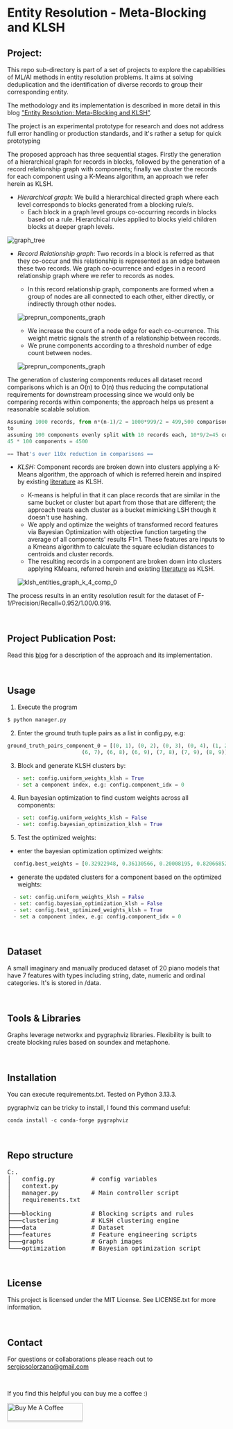 # Entity Resolution - Meta-Blocking and KLSH

## Project:
This repo sub-directory is part of a set of projects to explore the capabilities of ML/AI methods in entity resolution problems. It aims at solving deduplication and the identification of diverse records to group their corresponding entity.

The methodology and its implementation is described in more detail in this blog ["Entity Resolution: Meta-Blocking and KLSH"](https://app.readytensor.ai/publications/entity-resolution-meta-blocking-and-klsh-3hz55CPSvHPs).

The project is an experimental prototype for research and does not address full error handling or production standards, and it's rather a setup for quick prototyping

The proposed approach has three sequential stages. Firstly the generation of a hierarchical graph for records in blocks, followed by the generation of a record relationship graph with components; finally we cluster the records for each component using a K-Means algorithm, an approach we refer herein as KLSH.

- *Hierarchical graph*: We build a hierarchical directed graph where each level corresponds to blocks generated from a blocking rule/s.
  - Each block in a graph level groups co-occurring records in blocks based on a rule. Hierarchical rules applied to blocks yield children blocks at deeper graph levels.

![graph_tree](readme_images/hierarchical_directed_graph.png)

- *Record Relationship graph*: Two records in a block is referred as that they co-occur and this relationship is represented as an edge between these two records. We graph co-ocurrence and edges in a record relationship graph where we refer to records as nodes.
  - In this record relationship graph, components are formed when a group of nodes are all connected to each other, either directly, or indirectly through other nodes.
  
  ![preprun_components_graph](readme_images/preprunning-graph.png)
  
  - We increase the count of a node edge for each co-ocurrence. This weight metric signals the strenth of a relationship between records.
  - We prune components according to a threshold number of edge count between nodes.

  ![preprun_components_graph](readme_images/preprunning-graph.png)

The generation of clustering components reduces all dataset record comparisons which is an O(n) to O(n) thus reducing the computational requirements for downstream processing since we would only be comparing records within components; the approach helps us present a reasonable scalable solution.

```python
Assuming 1000 records, from n*(n-1)/2 = 1000*999/2 = 499,500 comparisons without blocking
to
assuming 100 components evenly split with 10 records each, 10*9/2=45 comparisons per component
45 * 100 components = 4500

== That's over 110x reduction in comparisons ==
```

- *KLSH:* Component records are broken down into clusters applying a K-Means algorithm, the approach of which is referred herein and inspired by existing [literature](https://arxiv.org/pdf/1810.05497) as KLSH.
  - K-means is helpful in that it can place records that are similar in the same bucket or cluster but apart from those that are different; the approach treats each cluster as a bucket mimicking LSH though it doesn't use hashing. 
  - We apply and optimize the weights of transformed record features via Bayesian Optimization with objective function targeting the average of all components' results F1=1. These features are inputs to a Kmeans algorithm to calculate the square ecludian distances to centroids and cluster records.
  - The resulting records in a component are broken down into clusters applying KMeans, referred herein and existing [literature](https://arxiv.org/pdf/1810.05497) as KLSH.

  ![klsh_entities_graph_k_4_comp_0](readme_images/klsh-entities-graph.png)

The process results in an entity resolution result for the dataset of F-1/Precision/Recall=0.952/1.00/0.916.

<p>&nbsp;</p>

## Project Publication Post:
Read this [blog](https://app.readytensor.ai/publications/entity-resolution-meta-blocking-and-klsh-3hz55CPSvHPs) for a description of the approach and its implementation.

<p>&nbsp;</p>

## Usage
1. Execute the program
```python
$ python manager.py
``` 
2. Enter the ground truth tuple pairs as a list in config.py, e.g:
```python
ground_truth_pairs_component_0 = [(0, 1), (0, 2), (0, 3), (0, 4), (1, 2), (1, 3), (1, 4), (2, 3), (2, 4), (3, 4),
                        (6, 7), (6, 8), (6, 9), (7, 8), (7, 9), (8, 9)]
```
3. Block and generate KLSH clusters by:
```python
   - set: config.uniform_weights_klsh = True
   - set a component index, e.g: config.component_idx = 0
```

4. Run bayesian optimization to find custom weights across all components:
```python
   - set: config.uniform_weights_klsh = False
   - set: config.bayesian_optimization_klsh = True
```

5. Test the optimized weights:
  - enter the bayesian optimization optimized weights:
```python
  config.best_weights = [0.32922948, 0.36130566, 0.20008195, 0.82066852, 0.44855293, 0.62657605, 0.36378109, 0.4405338, 0.2413675]
```
  - generate the updated clusters for a component based on the optimized weights:
```python
  - set: config.uniform_weights_klsh = False
  - set: config.bayesian_optimization_klsh = False
  - set: config.test_optimized_weights_klsh = True
  - set a component index, e.g: config.component_idx = 0
```

<p>&nbsp;</p>

## Dataset
A small imaginary and manually produced dataset of 20 piano models that have 7 features with types including string, date, numeric and ordinal categories. It's is stored in /data.

<p>&nbsp;</p>

## Tools & Libraries
Graphs leverage networkx and pygraphviz libraries.
Flexibility is built to create blocking rules based on soundex and metaphone.

<p>&nbsp;</p>

## Installation
You can execute requirements.txt. Tested on Python 3.13.3.

pygraphviz can be tricky to install, I found this command useful:
```python
conda install -c conda-forge pygraphviz
```

<p>&nbsp;</p>

## Repo structure
<pre>
C:.
│   config.py          # config variables
│   context.py         
│   manager.py         # Main controller script  
│   requirements.txt   
│
├───blocking           # Blocking scripts and rules  
├───clustering         # KLSH clustering engine  
├───data               # Dataset  
├───features           # Feature engineering scripts  
├───graphs             # Graph images  
└───optimization       # Bayesian optimization script  
</pre>

<p>&nbsp;</p>

## License
This project is licensed under the MIT License. See LICENSE.txt for more information.

<p>&nbsp;</p>

## Contact
For questions or collaborations please reach out to sergiosolorzano@gmail.com


<p>&nbsp;</p>

If you find this helpful you can buy me a coffee :)

<a href="https://www.buymeacoffee.com/sergiosolorzano" target="_blank"><img src="https://www.buymeacoffee.com/assets/img/custom_images/orange_img.png" alt="Buy Me A Coffee" style="height: 41px !important;width: 174px !important;box-shadow: 0px 3px 2px 0px rgba(190, 190, 190, 0.5) !important;-webkit-box-shadow: 0px 3px 2px 0px rgba(190, 190, 190, 0.5) !important;" ></a>      
